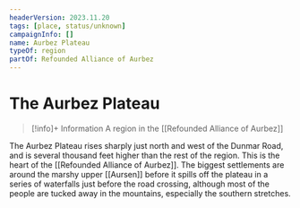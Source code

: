 ```yaml
---
headerVersion: 2023.11.20
tags: [place, status/unknown]
campaignInfo: []
name: Aurbez Plateau
typeOf: region
partOf: Refounded Alliance of Aurbez
---
```

# The Aurbez Plateau
>[!info]+ Information
> A region in the [[Refounded Alliance of Aurbez]]

The Aurbez Plateau rises sharply just north and west of the Dunmar Road, and is several thousand feet higher than the rest of the region. This is the heart of the [[Refounded Alliance of Aurbez]]. The biggest settlements are around the marshy upper [[Aursen]] before it spills off the plateau in a series of waterfalls just before the road crossing, although most of the people are tucked away in the mountains, especially the southern stretches.